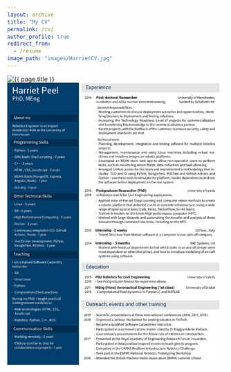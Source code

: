 ```yaml
---
layout: archive
title: "My CV"
permalink: /cv/
author_profile: true
redirect_from:
  - /resume
image_path: "images/HarrietCV.jpg"
---
```


<!-- <div>
<iframe class=".page__iframe" src="HarrietPeel_CV.html" seamless></iframe>
</div> -->

<img src="{{ img_path }}" alt="{{ page.title }}" class="page__hero-image">
<img src="./HarrietCV.jpg" alt="cv" class="page__hero-image">

<!-- ![cv](_pages/HarrietCV.jpg) -->

<!-- <div id="includedContent"></div> -->
<!--
Name: **Harriet Peel**

# Current Employment

University of Manchester March 2019 - present
Postdoctoral Researcher, Robotics for Extreme Environments Group.

I am working with Sellafield Ltd, Britain's first commercial nuclear power station, to develop robotic platforms that can be used on-site for monitoring of legacy facilities. I am taking a low TRL project to a high TRL, and working to enhance existing capabilities and provide further features. In 2019 I deployed a version of this platform for indoor monitoring of a legacy facility on the Sellafield site. I am also guiding the commercialisation of the robotic platform, alongside Nuvia Ltd.

Throughout the project, I have been working closely with our customers at Sellafield Ltd to ensure delivery of the robotic platform, and I have recently been involved in a workshop to guide the adoption of robotic platforms more widely on site.

# Technical Skills

- I am proficient in the use of Linux, Bash, Python, MATLAB, C++ and git
  source control.

- Using the Robot Operating System (ROS) to implement autonomous
  navigation solutions in outdoor inspection environment and Gazebo
  for simulating outdoor environments.

- Integration of open-source and existing algorithms on a robotic platform, including
  state-machine methods to allow mission planning and more complex robot behaviours.

- Use of AngularJS and other web technologies to create a user-interface to communicate
  with ROS, allowing the control of the robotic platform from non-Linux devices.

- Applied machine Learning / AI using Caffe, Tensorflow, Scikit-Learn.

- Use of Docker and Singularity to create containers to create repeatable
  instances of my work that could also be ported to a remote computer, such as the
  High performance computing on the Leeds ARC3 system, which I used to train
  Deep-Learning models for the detection of cracks in images of roads and pavements.

- Building hardware, electronics and programming robots for use in
  difficult outdoor environments.

- Worked with different platforms including the ClearPath Jackal, Husky and AnyBotics
  Anymal legged robot.

- Implementation of different technologies and sensors including:
  stereo cameras, LiDARs (2D and 3D) on different robotic platforms.

I am also a trained member of the Software Carpentries and run workshops
to help others use tools such as Python, Unix and git to increase the
repeatability of their scientific outputs.

# Education

University of Leeds UK
PhD - Robots for bridge bearing inspection September 2015 - March 2019

- Supervisors: Professor Anthony G. Cohn, Dr Raul Fuentes.
- Part of the self-repairing cities project (http://selfrepairingcities.com/)
- Funded by ESPRC and the University of Leeds.
- My PhD focused on the development and operation of autonomous robots for
  inspection of bridges. Deep learning and AI for visual inspection tasks, including
  segmentation of cracks in images of concrete.

University of Bristol UK
MEng (Hons) Aeronautical Engineering (1st class) 2011-2015

- Final year project: Efficient implementation of computational fluid dynamics for modelling vortices around aircraft wing tips.
- Relevant modules: Satellite mechanics and space, robot dynamics, aerodynamics, UAV system design, energy generation for 21st century.

# Internship

**BAE Systems (Internship), 2014:** A three month internship including
work for the heads of discipline in Aerodynamics, Aircraft Structures,
Aircraft Systems and Research disciplines. My roles included
interviewing heads of department to find which tasks in an aircraft
design were most dependent on other disciplines to allow better
modelling of aircraft systems.

# Competitions and Summer Schools

**Resilient Infrastructure Robotics Challenge 2017:** Team competition
addressing the inspection, repair and maintenance of critical
infrastructure and our solution to automation of vehicles in
construction sites. Our solution used a computer vision system on-board
a drone to monitor, track and direct small-scale construction vehicles
and was featured on the BBC documentary 'Invented in the North'.

**ESPRC National Intelligent Robotics Prototyping Workshop, 2016**: As
part of a team at this workshop I built a robot for detecting and
carrying objects to a user. During this workshop, I was featured in a
video that was published by the University of Leeds.

**Summer School, 2016**: I attended the British Machine Vision
Association (BVMA) summer school in 2016 on computer vision, machine
learning, AI and its applications.

**Communications Training** I was selected to attend a scientific
communications masterclass led by Dr Maggie Aderin-Pollock.

# Public Speaking and Scientific Outreach

- **Industry Outreach:** I presented at SPRINT robotics conference in 2019.
  During my PhD I also resented a stall at Digital Construction
  Week 2017 and Eco-build 2018 at the ExceL Arena, London for public
  and special interest groups to inform and educate about the role of
  robotics in the construction sector.

- **Event Organisation:** I organised a 24 hour Hackathon in Financial
  Technology at the University of Leeds with industry partners
  (including PWC and YBS).

- I organised an academic conference to celebrate the Robotics research
  carried out at the University of Leeds.

- **Scientific Speaking:** I presented work at the Royal Academy of
  Engineering Research Forum in London, 2017.

- I presented my work on navigation for bridge inspection robots at two
  international conferences.

- **Scientific Outreach:** I participated in events for school
  children including events to teach school girls to program and
  general school robotics events.

# Selected Publications

- H. Peel, A. G. Cohn, S.Luo and R. Fuentes, Localisation of a Mobile
  Robot for Bridge Bearing Inspection, July 2017, Automation in
  Construction.

- H. Peel, A. G. Cohn, S.Luo and R. Fuentes, An Improved Robot for
  Bridge Inspection, Pages 663-670, 2017 Proceedings of the 34$^{th}$
  International Symposium on Automation and Robotics in Construction,
  Taipei, Taiwan.

- Pauly, L,; H. Peel, S. Luo, D. Hogg and R. Fuentes, Deeper Networks
  for Pavement Crack Detection, Pages 479-485, 2017 Proceedings of the
  34$^{th}$ International Symposium on Automation and Robotics in
  Construction, Taipei, Taiwan.

- Hall, J. Rendall, TCS Allen, CB & Peel, H (2015). A multi-physics
  computational model of fuel sloshing effects on aeroelastic
  behaviour. _Journal of Fluids and Structures_ 56. pp. 11-32.
  -->
